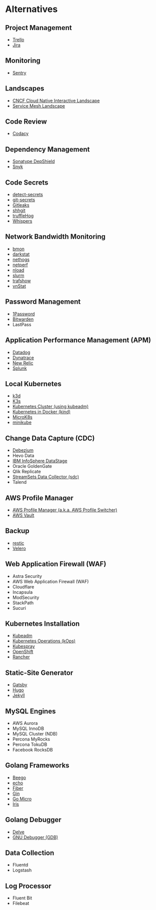 # Alternatives

## Project Management

- [Trello](https://trello.com)
- [Jira](https://atlassian.com/software/jira)

## Monitoring

- [Sentry](https://sentry.io)

## Landscapes

- [CNCF Cloud Native Interactive Landscape](https://landscape.cncf.io/)
- [Service Mesh Landscape](https://layer5.io/landscape/)

## Code Review

- [Codacy](https://www.codacy.com/)

## Dependency Management

- [Sonatype DepShield](https://community.sonatype.com/c/depshield)
- [Snyk](https://snyk.io/)

## Code Secrets

<!--
https://gitguardian.com/
-->

- [detect-secrets](/detect-secrets.md)
- [git-secrets](/git-secrets.md)
- [Gitleaks](/gitleaks.md)
- [shhgit](/shhgit.md)
- [truffleHog](/trufflehog.md)
- [Whispers](https://github.com/Skyscanner/whispers)

## Network Bandwidth Monitoring

- [bmon](/bmon.md)
- [darkstat](/darkstat.md)
- [nethogs](/nethogs.md)
- [netperf](/netperf.md)
- [nload](/nload.md)
- [slurm](/slurm.md)
- [trafshow](/trafshow.md)
- [vnStat](/vnstat.md)

## Password Management

- [1Password](/1password.md)
- [Bitwarden](/bitwarden.md)
- LastPass

## Application Performance Management (APM)

- [Datadog](/datadog.md)
- [Dynatrace](/dynatrace.md)
- [New Relic](/newrelic/README.md)
- [Splunk](/splunk.md)
<!-- - [Nagios](/nagios.md) -->

## Local Kubernetes

- [k3d](/k3d.md)
- [K3s](/k3s.md)
- [Kubernetes Cluster (using kubeadm)](/kubernetes/kubernetes-cluster.md)
- [Kubernetes in Docker (kind)](/kind/README.md)
- [MicroK8s](/microk8s.md)
- [minikube](/minikube.md)

## Change Data Capture (CDC)

- [Debezium](/debezium.md)
- Hevo Data
- [IBM InfoSphere DataStage](/ibm/ibm-infosphere-datastage.md)
- Oracle GoldenGate
- Qlik Replicate
- [StreamSets Data Collector (sdc)](/streamsets/streamsets-datacollector.md)
- Talend

## AWS Profile Manager

- [AWS Profile Manager (a.k.a. AWS Profile Switcher)](/aws-profile-manager.md)
- [AWS Vault](/aws-vault.md)

## Backup

- [restic](/restic.md)
- [Velero](/velero.md)

## Web Application Firewall (WAF)

- Astra Security
- AWS Web Application Firewall (WAF)
- Cloudflare
- Incapsula
- ModSecurity
- StackPath
- Sucuri

## Kubernetes Installation

- [Kubeadm](/kubeadm.md)
- [Kubernetes Operations (kOps)](/kops/README.md)
- [Kubespray](/kubespray.md)
- [OpenShift](/openshift.md)
- [Rancher](/rancher.md)

## Static-Site Generator

- [Gatsby](/gatsby.md)
- [Hugo](/hugo.md)
- [Jekyll](/jekyll.md)

## MySQL Engines

- AWS Aurora
- MySQL InnoDB
- MySQL Cluster (NDB)
- Percona MyRocks
- Percona TokuDB
- Facebook RocksDB

## Golang Frameworks

- [Beego](https://github.com/beego/beego)
- [echo](https://github.com/labstack/echo)
- [Fiber](https://github.com/gofiber/fiber)
- [Gin](/gin.md)
- [Go Micro](https://github.com/asim/go-micro)
- [Iris](https://github.com/kataras/iris)

## Golang Debugger

- [Delve](/delve.md)
- [GNU Debugger (GDB)](/gnu-gdb.md)

## Data Collection

- Fluentd
- Logstash

## Log Processor

- Fluent Bit
- Filebeat
